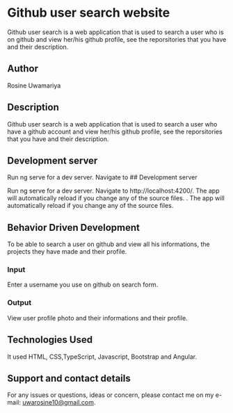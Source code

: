 # Github user search website

Github user search is a web application that is used to search a user who is on github and view her/his github profile, see the reporsitories that you have and their description.

## Author

Rosine Uwamariya

## Description

Github user search is a web application that is used to search a user who have a github account and view her/his github profile, see the reporsitories that you have and their description.

## Development server

Run ng serve for a dev server. Navigate to ## Development server

Run ng serve for a dev server. Navigate to http://localhost:4200/. The app will automatically reload if you change any of the source files.
. The app will automatically reload if you change any of the source files.

## Behavior Driven Development

To be able to search a user on github and view all his informations, the projects they have made and their profile.

### Input

Enter a username you use on github on search form.

### Output

View user profile photo and their informations and their profile.

## Technologies Used

It used HTML, CSS,TypeScript, Javascript, Bootstrap and Angular.

## Support and contact details

For any issues or questions, ideas or concern, please contact me on my e-mail: uwarosine10@gmail.com.
